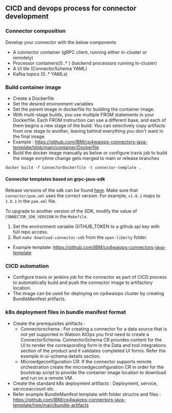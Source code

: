 ## CICD and devops process for connector development


### Connector composition
Develop your connector with the below components
- A connector container (gRPC client, running either in-cluster or remotely)
- Processor containers(0..* ) (backend processors running in-cluster)
- A UI tile (ConnectorSchema YAML)
- Kafka topics (0..* YAMLs)


### Build container image
- Create a Dockerfile
- Set the desired environment variables
- Set the parent image in dockerfile for building the container image.
- With multi-stage builds, you use multiple FROM statements in your Dockerfile. Each FROM instruction can use a different base, and each of them begins a new stage of the build. You can selectively copy artifacts from one stage to another, leaving behind everything you don't want in the final image.
- Example : https://github.com/IBM/cp4waiops-connectors-java-template/blob/main/container/Dockerfile
- Build the docker image manually as below or configure travis job to build the image evrytime change gets merged to main or release branches
```
docker build -f ConnectorDockerfile -t connector-template .

```
#### Connector templates based on grpc-java-sdk
Release versions of the sdk can be found [here](https://github.ibm.com/quicksilver/grpc-java-sdk/releases). Make sure
that `connector/pom.xml` uses the correct version. For example, `v1.0.1` maps to `1.0.1` in the `pom.xml` file.

To upgrade to another version of the SDK, modify the value of `CONNECTOR_SDK_VERSION` in the `Makefile`.

1. Set the environment variable GITHUB_TOKEN to a github api key with full repo access.
2. Run `make download-connector-sdk` from the `open-liberty` folder.
- Example template :https://github.com/IBM/cp4waiops-connectors-java-template

### CICD automation
- Configure travis or jenkins job for the connector as part of CICD process to automatically build and push the connector image to artifactory location.
- The image can be used for deploying on cp4waiops cluster by creating BundleManifest artifacts.

### k8s deployment files in bundle manifest format
- Create the prerequisites artifacts :
   - Connectorschema : For creating a connector for a data source that is not yet supported in Watson AIOps you first need to create a ConnectorSchema. ConnectorSchema CR provides content for the UI to render the corresponding form in the Data and tool integrations section of the product and it validates completed UI forms. Refer the example in ui-schema details section.
   - Microedgeconfiguration CR: If the connector supports remote orchestration create the microedgeconfiguration CR in order for the bootstrap script to provide the container image location to download and run on a remote VM.
- Create the standard k8s deployment artifacts : Deployment, service, serviceaccount etc.
- Refer example BundleManifest template with folder structre and files : https://github.com/IBM/cp4waiops-connectors-java-template/tree/main/bundle-artifacts
